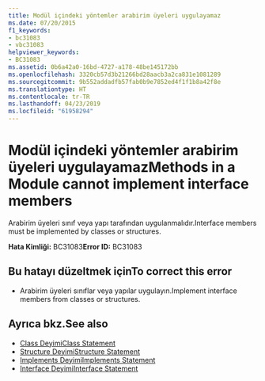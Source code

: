 ```yaml
---
title: Modül içindeki yöntemler arabirim üyeleri uygulayamaz
ms.date: 07/20/2015
f1_keywords:
- bc31083
- vbc31083
helpviewer_keywords:
- BC31083
ms.assetid: 0b6a42a0-16bd-4727-a178-48be145172bb
ms.openlocfilehash: 3320cb57d3b21266bd28aacb3a2ca831e1081289
ms.sourcegitcommit: 9b552addadfb57fab0b9e7852ed4f1f1b8a42f8e
ms.translationtype: HT
ms.contentlocale: tr-TR
ms.lasthandoff: 04/23/2019
ms.locfileid: "61958294"
---
```

# <a name="methods-in-a-module-cannot-implement-interface-members"></a><span data-ttu-id="edaf2-102">Modül içindeki yöntemler arabirim üyeleri uygulayamaz</span><span class="sxs-lookup"><span data-stu-id="edaf2-102">Methods in a Module cannot implement interface members</span></span>
<span data-ttu-id="edaf2-103">Arabirim üyeleri sınıf veya yapı tarafından uygulanmalıdır.</span><span class="sxs-lookup"><span data-stu-id="edaf2-103">Interface members must be implemented by classes or structures.</span></span>  
  
 <span data-ttu-id="edaf2-104">**Hata Kimliği:** BC31083</span><span class="sxs-lookup"><span data-stu-id="edaf2-104">**Error ID:** BC31083</span></span>  
  
## <a name="to-correct-this-error"></a><span data-ttu-id="edaf2-105">Bu hatayı düzeltmek için</span><span class="sxs-lookup"><span data-stu-id="edaf2-105">To correct this error</span></span>  
  
- <span data-ttu-id="edaf2-106">Arabirim üyeleri sınıflar veya yapılar uygulayın.</span><span class="sxs-lookup"><span data-stu-id="edaf2-106">Implement interface members from classes or structures.</span></span>  
  
## <a name="see-also"></a><span data-ttu-id="edaf2-107">Ayrıca bkz.</span><span class="sxs-lookup"><span data-stu-id="edaf2-107">See also</span></span>

- [<span data-ttu-id="edaf2-108">Class Deyimi</span><span class="sxs-lookup"><span data-stu-id="edaf2-108">Class Statement</span></span>](../../visual-basic/language-reference/statements/class-statement.md)
- [<span data-ttu-id="edaf2-109">Structure Deyimi</span><span class="sxs-lookup"><span data-stu-id="edaf2-109">Structure Statement</span></span>](../../visual-basic/language-reference/statements/structure-statement.md)
- [<span data-ttu-id="edaf2-110">Implements Deyimi</span><span class="sxs-lookup"><span data-stu-id="edaf2-110">Implements Statement</span></span>](../../visual-basic/language-reference/statements/implements-statement.md)
- [<span data-ttu-id="edaf2-111">Interface Deyimi</span><span class="sxs-lookup"><span data-stu-id="edaf2-111">Interface Statement</span></span>](../../visual-basic/language-reference/statements/interface-statement.md)

